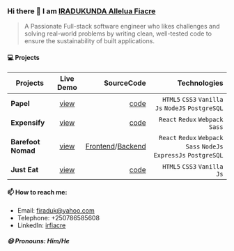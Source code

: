 ### Hi there 👋 I am [IRADUKUNDA Allelua Fiacre](https://irfiacre.herokuapp.com/)

> A Passionate Full-stack software engineer who likes challenges and solving real-world problems by writing clean, well-tested code to ensure the sustainability of built applications.

#### 💻 Projects

| Projects          | Live Demo                                      | SourceCode                                  |  Technologies                                           |
| ----------------- |:----------------------------------------------:| -------------------------------------------:| -------------------------------------------------------:|
| **Papel**         |[view](https://irfiacre.github.io/Papel/)       |[code](https://github.com/irfiacre/Papel)    |`HTML5` `CSS3` `Vanilla Js` `NodeJS` `PostgreSQL`|
| **Expensify**     |[view](https://expensivefyrwanda.herokuapp.com/)|[code](https://github.com/irfiacre/Expensify)|`React` `Redux` `Webpack` `Sass`|
| **Barefoot Nomad**|[view](https://barefoot-ui-staging.herokuapp.com/login)|[Frontend](https://github.com/STACK-UP-3/warriors-frontend)/[Backend](https://github.com/STACK-UP-3/warriorz-backend)|`React` `Redux` `Webpack` `Sass` `NodeJs` `ExpressJs` `PostgreSQL`|
| **Just Eat**      |[view](https://irfiacre.github.io/Just-Eat/)    |[code](https://github.com/irfiacre/Just-Eat) |`HTML5` `CSS3` `Vanilla Js`|


#### 📫 How to reach me: 
   - Email: firaduk@yahoo.com
   - Telephone: +250786585608
   - LinkedIn: [irfiacre](https://www.linkedin.com/in/irfiacre/)
   

##### 😄 Pronouns: Him/He   

<!--
**irfiacre/irfiacre** is a ✨ _special_ ✨ repository because its `README.md` (this file) appears on your GitHub profile.

Here are some ideas to get you started:

- 🌱 I’m currently learning ...
- 👯 I’m looking to collaborate on ...
- 🤔 I’m looking for help with ...
- 💬 Ask me about ...

    

 ...
-->
